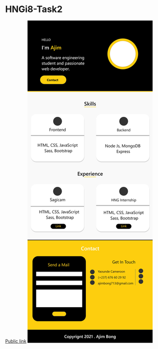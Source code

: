 # HNGi8-Task2
[Public link](https://hngi8-resume-app.herokuapp.com/)
![](Public/pictures/interface.jpg)
